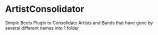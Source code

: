 # ArtistConsolidator
Simple Beets Plugin to Consolidate Artists and Bands that have gone by several different names into 1 folder
